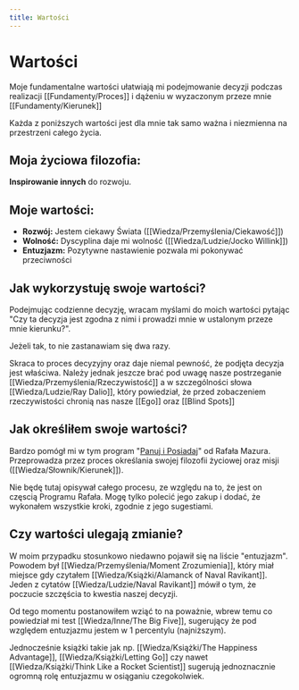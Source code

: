 ```yaml
---
title: Wartości
---
```


# Wartości
Moje fundamentalne wartości ułatwiają mi podejmowanie decyzji podczas realizacji [[Fundamenty/Proces]] i dążeniu w wyzaczonym przeze mnie [[Fundamenty/Kierunek]]

Każda z poniższych wartości jest dla mnie tak samo ważna i niezmienna na przestrzeni całego życia. 

## Moja życiowa filozofia:
**Inspirowanie innych** do rozwoju.

## Moje wartości:
- **Rozwój:** Jestem ciekawy Świata ([[Wiedza/Przemyślenia/Ciekawość]])
- **Wolność:** Dyscyplina daje mi wolność ([[Wiedza/Ludzie/Jocko Willink]])
- **Entuzjazm:** Pozytywne nastawienie pozwala mi pokonywać przeciwności

## Jak wykorzystuję swoje wartości?
Podejmując codzienne decyzję, wracam myślami do moich wartości pytając "Czy ta decyzja jest zgodna z nimi i prowadzi mnie w ustalonym przeze mnie kierunku?". 

Jeżeli tak, to nie zastanawiam się dwa razy.

Skraca to proces decyzyjny oraz daje niemal pewność, że podjęta decyzja jest właściwa. Należy jednak jeszcze brać pod uwagę nasze postrzeganie [[Wiedza/Przemyślenia/Rzeczywistość]] a w szczególności słowa [[Wiedza/Ludzie/Ray Dalio]], który powiedział, że przed zobaczeniem rzeczywistości chronią nas nasze [[Ego]] oraz [[Blind Spots]]

## Jak określiłem swoje wartości? 
Bardzo pomógł mi w tym program "[Panuj i Posiadaj](https://zenjaskiniowca.pl/programy/panuj-i-posiadaj/)" od Rafała Mazura. Przeprowadza przez proces określania swojej filozofii życiowej oraz misji ([[Wiedza/Słownik/Kierunek]]).

Nie będę tutaj opisywał całego procesu, ze względu na to, że jest on częscią Programu Rafała. Mogę tylko polecić jego zakup i dodać, że wykonałem wszystkie kroki, zgodnie z jego sugestiami.

## Czy wartości ulegają zmianie? 
W moim przypadku stosunkowo niedawno pojawił się na liście "entuzjazm". Powodem był [[Wiedza/Przemyślenia/Moment Zrozumienia]], który miał miejsce gdy czytałem [[Wiedza/Książki/Alamanck of Naval Ravikant]]. Jeden z cytatów [[Wiedza/Ludzie/Naval Ravikant]] mówił o tym, że poczucie szczęścia to kwestia naszej decyzji. 

Od tego momentu postanowiłem wziąć to na poważnie, wbrew temu co powiedział mi test [[Wiedza/Inne/The Big Five]], sugerujący że pod względem entuzjazmu jestem w 1 percentylu (najniższym). 

Jednocześnie książki takie jak np. [[Wiedza/Książki/The Happiness Advantage]], [[Wiedza/Książki/Letting Go]] czy nawet [[Wiedza/Książki/Think Like a Rocket Scientist]] sugerują jednoznacznie ogromną rolę entuzjazmu w osiąganiu czegokolwiek. 

